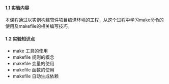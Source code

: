 #### 1.1 实验内容

本课程通过以实例构建软件项目编译环境的工程，从这个过程中学习make命令的使用及makefile的相关编写技巧。

#### 1.2 实验知识点

- make 工具的使用
- makefile 规则的概念
- makefile 变量的使用
- makefile 函数的使用
- makefile 自动生成依赖

